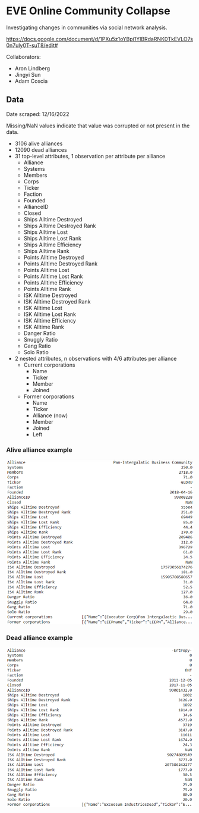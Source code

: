 # EVE Online Community Collapse

Investigating changes in communities via social network analysis.

<https://docs.google.com/document/d/1PXu5z1oYBpi1YlBRdaRNK0TkEVLO7s0n7uly0T-suT8/edit#>

Collaborators:

- Aron Lindberg
- Jingyi Sun
- Adam Coscia

## Data

Date scraped: 12/16/2022

Missing/NaN values indicate that value was corrupted or not present in the data.

- 3106 alive alliances
- 12090 dead alliances
- 31 top-level attributes, 1 observation per attribute per alliance
  - Alliance
  - Systems
  - Members
  - Corps
  - Ticker
  - Faction
  - Founded
  - AllianceID
  - Closed
  - Ships Alltime Destroyed
  - Ships Alltime Destroyed Rank
  - Ships Alltime Lost
  - Ships Alltime Lost Rank
  - Ships Alltime Efficiency
  - Ships Alltime Rank
  - Points Alltime Destroyed
  - Points Alltime Destroyed Rank
  - Points Alltime Lost
  - Points Alltime Lost Rank
  - Points Alltime Efficiency
  - Points Alltime Rank
  - ISK Alltime Destroyed
  - ISK Alltime Destroyed Rank
  - ISK Alltime Lost
  - ISK Alltime Lost Rank
  - ISK Alltime Efficiency
  - ISK Alltime Rank
  - Danger Ratio
  - Snuggly Ratio
  - Gang Ratio
  - Solo Ratio
- 2 nested attributes, n observations with 4/6 attributes per alliance
  - Current corporations
    - Name
    - Ticker
    - Member
    - Joined
  - Former corporations
    - Name
    - Ticker
    - Alliance (now)
    - Member
    - Joined
    - Left

### Alive alliance example

![alive_alliance_example](examples/alive_alliance_example.png)

### Dead alliance example

![dead_alliance_example](examples/dead_alliance_example.png)

